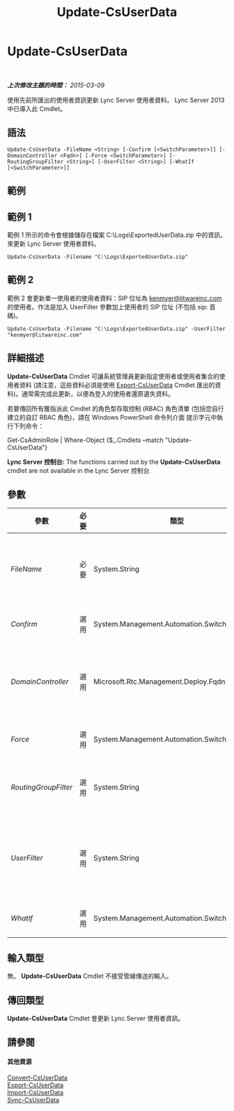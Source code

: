 ﻿---
title: Update-CsUserData
TOCTitle: Update-CsUserData
ms:assetid: e3cb48e9-9b5e-4c73-ab54-4aea16533ed8
ms:mtpsurl: https://technet.microsoft.com/zh-tw/library/JJ205358(v=OCS.15)
ms:contentKeyID: 49292599
ms.date: 08/24/2015
mtps_version: v=OCS.15
ms.translationtype: HT
---

# Update-CsUserData

 

_**上次修改主題的時間：** 2015-03-09_

使用先前所匯出的使用者資訊更新 Lync Server 使用者資料。 Lync Server 2013 中已導入此 Cmdlet。

## 語法

    Update-CsUserData -FileName <String> [-Confirm [<SwitchParameter>]] [-DomainController <Fqdn>] [-Force <SwitchParameter>] [-RoutingGroupFilter <String>] [-UserFilter <String>] [-WhatIf [<SwitchParameter>]]

## 範例

## 範例 1

範例 1 所示的命令會根據儲存在檔案 C:\\Logs\\ExportedUserData.zip 中的資訊，來更新 Lync Server 使用者資料。

    Update-CsUserData -Filename "C:\Logs\ExportedUserData.zip"

## 範例 2

範例 2 會更新單一使用者的使用者資料：SIP 位址為 kenmyer@litwareinc.com 的使用者。作法是加入 UserFilter 參數加上使用者的 SIP 位址 (不包括 sip: 首碼)。

    Update-CsUserData -Filename "C:\Logs\ExportedUserData.zip" -UserFilter "kenmyer@litwareinc.com"

## 詳細描述

**Update-CsUserData** Cmdlet 可讓系統管理員更新指定使用者或使用者集合的使用者資料 (請注意，這些資料必須是使用 [Export-CsUserData](export-csuserdata.md) Cmdlet 匯出的資料)。通常需完成此更新，以便為登入的使用者還原遺失資料。

若要傳回所有獲指派此 Cmdlet 的角色型存取控制 (RBAC) 角色清單 (包括您自行建立的自訂 RBAC 角色)，請在 Windows PowerShell 命令列介面 提示字元中執行下列命令：

Get-CsAdminRole | Where-Object {$\_.Cmdlets –match "Update-CsUserData"}

**Lync Server 控制台:** The functions carried out by the **Update-CsUserData** cmdlet are not available in the Lync Server 控制台.

## 參數


<table>
<colgroup>
<col style="width: 25%" />
<col style="width: 25%" />
<col style="width: 25%" />
<col style="width: 25%" />
</colgroup>
<thead>
<tr class="header">
<th>參數</th>
<th>必要</th>
<th>類型</th>
<th>說明</th>
</tr>
</thead>
<tbody>
<tr class="odd">
<td><p><em>FileName</em></p></td>
<td><p>必要</p></td>
<td><p>System.String</p></td>
<td><p>含有要更新的使用者資料之 .ZIP 檔案或 .XML 檔案的完整路徑。例如：</p>
<p>-FileName &quot;C:\Data\Lync2010.zip&quot;</p></td>
</tr>
<tr class="even">
<td><p><em>Confirm</em></p></td>
<td><p>選用</p></td>
<td><p>System.Management.Automation.SwitchParameter</p></td>
<td><p>在執行命令前先提示確認。</p></td>
</tr>
<tr class="odd">
<td><p><em>DomainController</em></p></td>
<td><p>選用</p></td>
<td><p>Microsoft.Rtc.Management.Deploy.Fqdn</p></td>
<td><p>讓系統管理員指定執行 <strong>Update-CsUserData</strong> Cmdlet 時所使用之網域控制站的 FQDN。若未指定，該 Cmdlet 會使用第一個可用的網域控制站。</p></td>
</tr>
<tr class="even">
<td><p><em>Force</em></p></td>
<td><p>選用</p></td>
<td><p>System.Management.Automation.SwitchParameter</p></td>
<td><p>隱藏執行命令時可能發生的非嚴重錯誤訊息。</p></td>
</tr>
<tr class="odd">
<td><p><em>RoutingGroupFilter</em></p></td>
<td><p>選用</p></td>
<td><p>System.String</p></td>
<td><p>可讓您只更新指定路由群組的資料。路由群組可用於指定要登錄使用者的前端伺服器。</p></td>
</tr>
<tr class="even">
<td><p><em>UserFilter</em></p></td>
<td><p>選用</p></td>
<td><p>System.String</p></td>
<td><p>可讓您更新單一使用者的資料。該使用者會使用其 SIP 位址 (不包括 sip: 首碼) 來指定。例如：</p>
<p>-UserFilter &quot;kenmyer@litwareinc.com&quot;</p></td>
</tr>
<tr class="odd">
<td><p><em>WhatIf</em></p></td>
<td><p>選用</p></td>
<td><p>System.Management.Automation.SwitchParameter</p></td>
<td><p>說明執行命令時若不實際執行命令的後果。</p></td>
</tr>
</tbody>
</table>


## 輸入類型

無。 **Update-CsUserData** Cmdlet 不接受管線傳送的輸入。

## 傳回類型

**Update-CsUserData** Cmdlet 會更新 Lync Server 使用者資訊。

## 請參閱

#### 其他資源

[Convert-CsUserData](convert-csuserdata.md)  
[Export-CsUserData](export-csuserdata.md)  
[Import-CsUserData](import-csuserdata.md)  
[Sync-CsUserData](sync-csuserdata.md)

